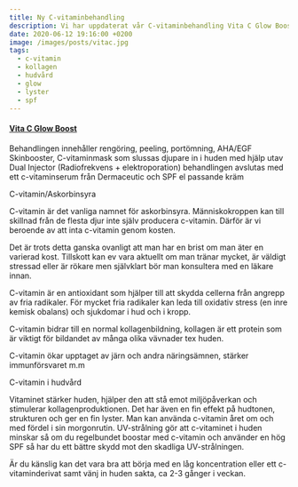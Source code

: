 ```yaml
---
title: Ny C-vitaminbehandling
description: Vi har uppdaterat vår C-vitaminbehandling Vita C Glow Boost.
date: 2020-06-12 19:16:00 +0200
image: /images/posts/vitac.jpg
tags:
  - c-vitamin
  - kollagen
  - hudvård
  - glow
  - lyster
  - spf
---
```


#### [Vita C Glow Boost](/vita-c-glow-boost/)

Behandlingen inneh&aring;ller rengöring, peeling, portömning, AHA/EGF Skinbooster, C-vitaminmask som slussas djupare in i huden med hjälp utav Dual Injector (Radiofrekvens + elektroporation) behandlingen avslutas med ett c-vitaminserum fr&aring;n Dermaceutic och SPF el passande kräm

C-vitamin/Askorbinsyra

C-vitamin är det vanliga namnet för askorbinsyra. Människokroppen kan till skillnad fr&aring;n de flesta djur inte själv producera c-vitamin. Därför är vi beroende av att inta c-vitamin genom kosten.

Det är trots detta ganska ovanligt att man har en brist om man äter en varierad kost. Tillskott kan ev vara aktuellt om man tränar mycket, är väldigt stressad eller är rökare men självklart bör man konsultera med en läkare innan.

C-vitamin är en antioxidant som hjälper till att skydda cellerna fr&aring;n angrepp av fria radikaler. För mycket fria radikaler kan leda till oxidativ stress (en inre kemisk obalans) och sjukdomar i hud och i kropp.&nbsp;

C-vitamin bidrar till en normal kollagenbildning, kollagen är ett protein som är viktigt för bildandet av m&aring;nga olika vävnader tex huden.&nbsp;

C-vitamin ökar upptaget av järn och andra näringsämnen, stärker immunförsvaret m.m&nbsp;

C-vitamin i hudv&aring;rd

Vitaminet stärker huden, hjälper den att st&aring; emot miljöp&aring;verkan och stimulerar kollagenproduktionen. Det har även en fin effekt p&aring; hudtonen, strukturen och ger en fin lyster. Man kan använda c-vitamin &aring;ret om och med fördel i sin morgonrutin. UV-str&aring;lning gör att c-vitaminet i huden minskar s&aring; om du regelbundet boostar med c-vitamin och använder en hög SPF s&aring; har du ett bättre skydd mot den skadliga UV-str&aring;lningen.&nbsp;

Är du känslig kan det vara bra att börja med en l&aring;g koncentration eller ett c-vitaminderivat samt vänj in huden sakta, ca 2-3 g&aring;nger i veckan.&nbsp;

&nbsp;

&nbsp;